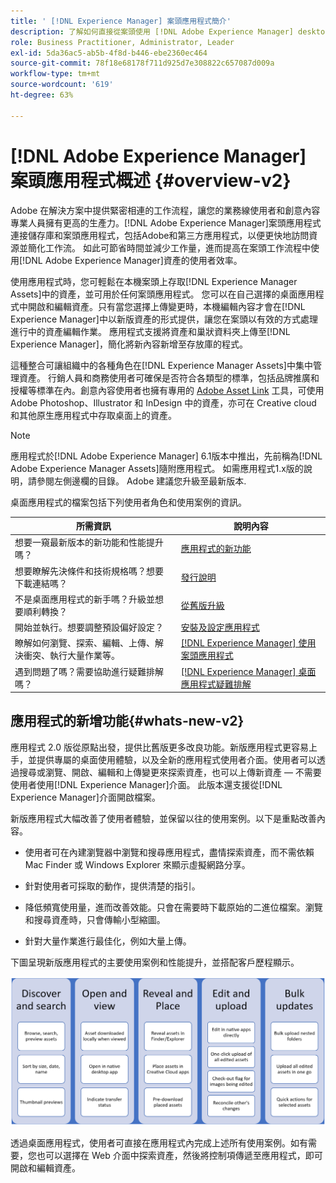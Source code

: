 ```yaml
---
title: ' [!DNL Experience Manager] 案頭應用程式簡介'
description: 了解如何直接從案頭使用 [!DNL Adobe Experience Manager] desktop app to optimize the asset management workflows for creative users when using [!DNL Adobe Experience Manager Assets] 。
role: Business Practitioner, Administrator, Leader
exl-id: 5da36ac5-ab5b-4f8d-b446-ebe2360ec464
source-git-commit: 78f18e68178f711d925d7e308822c657087d009a
workflow-type: tm+mt
source-wordcount: '619'
ht-degree: 63%

---
```


# [!DNL Adobe Experience Manager] 案頭應用程式概述  {#overview-v2}

Adobe 在解決方案中提供緊密相連的工作流程，讓您的業務線使用者和創意內容專業人員擁有更高的生產力。[!DNL Adobe Experience Manager]案頭應用程式連接儲存庫和案頭應用程式，包括Adobe和第三方應用程式，以便更快地訪問資源並簡化工作流。 如此可節省時間並減少工作量，進而提高在案頭工作流程中使用[!DNL Adobe Experience Manager]資產的使用者效率。

使用應用程式時，您可輕鬆在本機案頭上存取[!DNL Experience Manager Assets]中的資產，並可用於任何案頭應用程式。 您可以在自己選擇的桌面應用程式中開啟和編輯資產。只有當您選擇上傳變更時，本機編輯內容才會在[!DNL Experience Manager]中以新版資產的形式提供，讓您在案頭以有效的方式處理進行中的資產編輯作業。 應用程式支援將資產和巢狀資料夾上傳至[!DNL Experience Manager]，簡化將新內容新增至存放庫的程式。

這種整合可讓組織中的各種角色在[!DNL Experience Manager Assets]中集中管理資產。 行銷人員和商務使用者可確保是否符合各類型的標準，包括品牌推廣和授權等標準在內。創意內容使用者也擁有專用的 [Adobe Asset Link](https://www.adobe.com/tw/marketing/experience-manager-assets/adobe-asset-link.html) 工具，可使用 Adobe Photoshop、Illustrator 和 InDesign 中的資產，亦可在 Creative cloud 和其他原生應用程式中存取桌面上的資產。

>[!NOTE]
>
>應用程式於[!DNL Adobe Experience Manager] 6.1版本中推出，先前稱為[!DNL Adobe Experience Manager Assets]隨附應用程式。 如需應用程式1.x版的說明，請參閱左側邊欄的目錄。 Adobe 建議您升級至最新版本.

桌面應用程式的檔案包括下列使用者角色和使用案例的資訊。

| 所需資訊 | 說明內容 |
|--- |--- |
| 想要一窺最新版本的新功能和性能提升嗎？ | [應用程式的新功能](#whats-new-v2) |
| 想要瞭解先決條件和技術規格嗎？想要下載連結嗎？ | [發行說明](release-notes.md) |
| 不是桌面應用程式的新手嗎？升級並想要順利轉換？ | [從舊版升級](install-upgrade.md#upgrade-from-previous-version) |
| 開始並執行。想要調整預設偏好設定？ | [安裝及設定應用程式](install-upgrade.md) |
| 瞭解如何瀏覽、探索、編輯、上傳、解決衝突、執行大量作業等。 | [ [!DNL Experience Manager] 使用案頭應用程式](using.md) |
| 遇到問題了嗎？需要協助進行疑難排解嗎？ | [ [!DNL Experience Manager]  桌面應用程式疑難排解](troubleshoot.md) |

## 應用程式的新增功能{#whats-new-v2}

應用程式 2.0 版從原點出發，提供比舊版更多改良功能。新版應用程式更容易上手，並提供專屬的桌面使用體驗，以及全新的應用程式使用者介面。使用者可以透過搜尋或瀏覽、開啟、編輯和上傳變更來探索資產，也可以上傳新資產 — 不需要使用者使用[!DNL Experience Manager]介面。 此版本還支援從[!DNL Experience Manager]介面開啟檔案。

新版應用程式大幅改善了使用者體驗，並保留以往的使用案例。以下是重點改善內容。

* 使用者可在內建瀏覽器中瀏覽和搜尋應用程式，盡情探索資產，而不需依賴 Mac Finder 或 Windows Explorer 來顯示虛擬網路分享。

* 針對使用者可採取的動作，提供清楚的指引。

* 降低頻寬使用量，進而改善效能。只會在需要時下載原始的二進位檔案。瀏覽和搜尋資產時，只會傳輸小型縮圖。

* 針對大量作業進行最佳化，例如大量上傳。

下圖呈現新版應用程式的主要使用案例和性能提升，並搭配客戶歷程顯示。

![[!DNL Experience Manager] 桌面應用程式新增功能](assets/aem_desktop_app_usecases_v2.png)

透過桌面應用程式，使用者可直接在應用程式內完成上述所有使用案例。如有需要，您也可以選擇在 Web 介面中探索資產，然後將控制項傳遞至應用程式，即可開啟和編輯資產。
